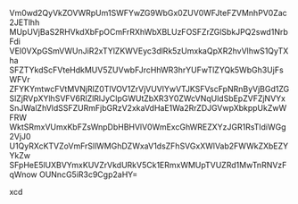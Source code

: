 Vm0wd2QyVkZOVWRpUm1SWFYwZG9WbGx0ZUV0WFJteFZVMnhPV0Zac2JETlhh
MUpUVjBaS2RHVkdXbFpOCmFrRXhWbXBLUzFOSFZrZGlSbkJPQ2swd1NrbFdi
VEI0VXpGSmVWUnJiR2xTYlZKWVEyc3dlRk5zUmxkaQpXR2hvVlhwS1QyTXha
SFZTYkdScFVteHdkMUV5ZUVwbFJrcHhWR3hrYUFwTlZYQk5WbGh3UjFsWFVr
ZFYKYmtwcFVtMVNjRlZ0TlVOV1ZrVjVUVlYwVTJKSFVscFpNRnByVjBGd1ZG
SlZjRVpXYlhSVFV6RlZlRlJyClpGWUtZbXR3Y0ZWcVNqUldSbEpZVFZjNVYx
SnJWalZhVldSSFZURmFjbGRzV2xkaVdHaE1Wa2RrZDJGVwpXbkppUkZwWFRW
WktSRmxVUmxKbFZsWnpDbHBHVlV0WmExcGhWREZXYzJGR1RsTldiWGg2VjJ0
U1QyRXcKTVZoVmFrSllWMGhDZWxaV1dsZFhSVGxXWlVab2FWWkZXbEZYYkZw
SFpHeE5lUXBVYmxKUVZrVkdURkV5Ck1ERmxWMUpTVUZRd1MwTnRNVzFqWnow
OUNncG5iR3c9Cgp2aHY=

xcd